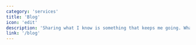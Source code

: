 ```yaml
---
category: 'services'
title: 'Blog'
icon: 'edit'
description: 'Sharing what I know is something that keeps me going. What can be better than sharing by writing!'
link: '/blog'
---
```


